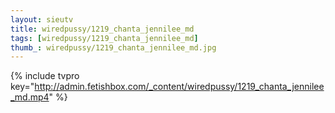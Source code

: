 ```yaml
--- 
layout: sieutv
title: wiredpussy/1219_chanta_jennilee_md
tags: [wiredpussy/1219_chanta_jennilee_md]
thumb_: wiredpussy/1219_chanta_jennilee_md.jpg
---
```

{% include tvpro key="http://admin.fetishbox.com/_content/wiredpussy/1219_chanta_jennilee_md.mp4" %} 

